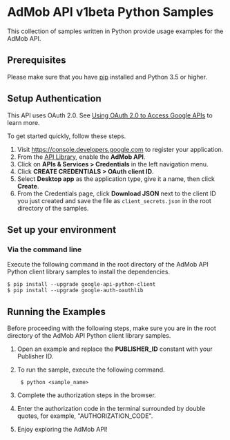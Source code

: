 # AdMob API v1beta Python Samples

This collection of samples written in Python provide usage examples for the AdMob API.

## Prerequisites

Please make sure that you have [pip](https://pip.pypa.io/en/stable/installing/) installed and Python 3.5 or higher.

## Setup Authentication

This API uses OAuth 2.0. See [Using OAuth 2.0 to Access Google APIs](https://developers.google.com/identity/protocols/oauth2) to learn more.

To get started quickly, follow these steps.

1. Visit https://console.developers.google.com to register your application.
1. From the [API Library](https://pantheon.corp.google.com/apis/library), enable
   the **AdMob API**.
1. Click on **APIs & Services > Credentials** in the left navigation menu.
1. Click **CREATE CREDENTIALS > OAuth client ID**.
1. Select **Desktop app** as the application type, give it a name, then click
   **Create**.
1. From the Credentials page, click **Download JSON** next to the client ID you
   just created and save the file as `client_secrets.json` in the root directory
   of the samples.

## Set up your environment ##
### Via the command line ###

Execute the following command in the root directory of the AdMob API Python client library samples to install the dependencies.

    $ pip install --upgrade google-api-python-client
    $ pip install --upgrade google-auth-oauthlib

## Running the Examples ##

Before proceeding with the following steps, make sure you are in the root directory of the AdMob API Python client library samples.

1. Open an example and replace the **PUBLISHER_ID** constant with your Publisher ID.

1. To run the sample, execute the following command.

        $ python <sample_name>

1. Complete the authorization steps in the browser.

1. Enter the authorization code in the terminal surrounded by double quotes,
   for example, "AUTHORIZATION_CODE".

1. Enjoy exploring the AdMob API!
